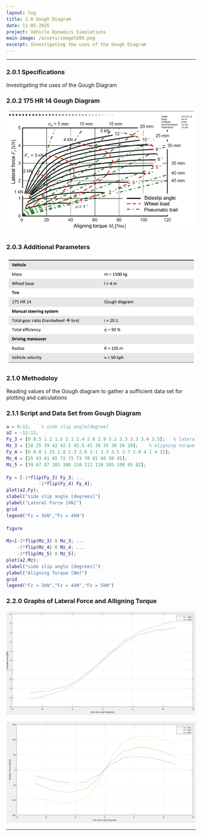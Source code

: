 ```yaml
---
layout: log
title: 2.0 Gough Diagram
date: 11-05-2025
project: Vehicle Dynamics Simulations
main-image: /assets/image%209.png
excerpt: Investigating the uses of the Gough Diagram
---
```


---
### 2.0.1 Specifications

Investigating the uses of the Gough Diagram

### 2.0.2 175 HR 14 Gough Diagram

![image.png](assets/image%209.png)

### 2.0.3 Additional Parameters

![image.png](assets/image%2010.png)

### 2.1.0 Methodoloy

Reading values of the Gough diagram to gather a sufficient data set for plotting and calculations

### 2.1.1 Script and Data Set from Gough Diagram

```matlab
a = 0:12;    % side slip angle[degree]
a2 = -12:12;
Fy_3 = [0 0.5 1.1 1.5 2.1 2.4 2.8 2.9 3.1 3.3 3.3 3.4 3.5];   % lateral force [kN]
Mz_3 = [18 25 39 42 42.5 42.5 41 39 35 30 24 19];    % aligning torque [Nm]
Fy_4 = [0 0.8 1.15 1.8 2.3 2.6 3.1 3.3 3.5 3.7 3.9 4.1 4.15];
Mz_4 = [25 43 61 65 72 75 73 70 65 60 50 45];
Mz_5 = [39 67 87 101 108 110 112 110 105 100 95 82];

Fy = [-1*flip(Fy_3) Fy_3; ... 
            -1*flip(Fy_4) Fy_4];
plot(a2,Fy);
xlabel("side slip angle [degrees]")
ylabel("Lateral Force [kN]")
grid
legend("Fz = 3kN","Fz = 4kN")

figure

Mz=[-1*flip(Mz_3) 0 Mz_3; ...
    -1*flip(Mz_4) 0 Mz_4; ...
    -1*flip(Mz_5) 0 Mz_5];
plot(a2,Mz);
xlabel("side slip angle [degrees]")
ylabel("Aligning Torque [Nm]")
grid
legend("Fz = 3kN","Fz = 4kN","Fz = 5kN")
```

### 2.2.0 Graphs of Lateral Force and Alligning Torque

![image.png](assets/image%2011.png)

![image.png](assets/image%2012.png)

---